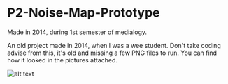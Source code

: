 # P2-Noise-Map-Prototype
Made in 2014, during 1st semester of medialogy.

An old project made in 2014, when I was a wee student. Don't take coding advise from this, it's old and missing a few PNG files to run.
You can find how it looked in the pictures attached.

![alt text](https://github.com/TandersT/P2-Noise-Map-Prototype/blob/master/showcase.png)
